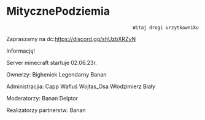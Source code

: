 # MitycznePodziemia
                                                  Witaj drogi urzytkowniku
Zapraszamy na dc:https://discord.gg/shUzbXRZvN

Informację! 

Server minecraft startuje 02.06.23r.

Ownerzy: 
Bigheniek 
Legendarny Banan

Administracjia:
Capp
Wafluś
Wojtas_Osa
Włodzimierz Biały

Moderatorzy:
Banan
Delptor

Realizatorzy partnerstw:
Banan
